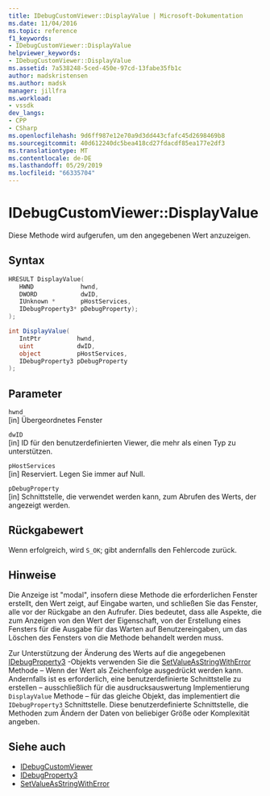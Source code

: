 ```yaml
---
title: IDebugCustomViewer::DisplayValue | Microsoft-Dokumentation
ms.date: 11/04/2016
ms.topic: reference
f1_keywords:
- IDebugCustomViewer::DisplayValue
helpviewer_keywords:
- IDebugCustomViewer::DisplayValue
ms.assetid: 7a538248-5ced-450e-97cd-13fabe35fb1c
author: madskristensen
ms.author: madsk
manager: jillfra
ms.workload:
- vssdk
dev_langs:
- CPP
- CSharp
ms.openlocfilehash: 9d6ff987e12e70a9d3dd443cfafc45d2698469b8
ms.sourcegitcommit: 40d612240dc5bea418cd27fdacdf85ea177e2df3
ms.translationtype: MT
ms.contentlocale: de-DE
ms.lasthandoff: 05/29/2019
ms.locfileid: "66335704"
---
```

# <a name="idebugcustomviewerdisplayvalue"></a>IDebugCustomViewer::DisplayValue
Diese Methode wird aufgerufen, um den angegebenen Wert anzuzeigen.

## <a name="syntax"></a>Syntax

```cpp
HRESULT DisplayValue(
   HWND             hwnd,
   DWORD            dwID,
   IUnknown *       pHostServices,
   IDebugProperty3* pDebugProperty);
);
```

```csharp
int DisplayValue(
   IntPtr          hwnd,
   uint            dwID,
   object          pHostServices,
   IDebugProperty3 pDebugProperty
);
```

## <a name="parameters"></a>Parameter
`hwnd`\
[in] Übergeordnetes Fenster

`dwID`\
[in] ID für den benutzerdefinierten Viewer, die mehr als einen Typ zu unterstützen.

`pHostServices`\
[in] Reserviert. Legen Sie immer auf Null.

`pDebugProperty`\
[in] Schnittstelle, die verwendet werden kann, zum Abrufen des Werts, der angezeigt werden.

## <a name="return-value"></a>Rückgabewert
 Wenn erfolgreich, wird `S_OK`; gibt andernfalls den Fehlercode zurück.

## <a name="remarks"></a>Hinweise
 Die Anzeige ist "modal", insofern diese Methode die erforderlichen Fenster erstellt, den Wert zeigt, auf Eingabe warten, und schließen Sie das Fenster, alle vor der Rückgabe an den Aufrufer. Dies bedeutet, dass alle Aspekte, die zum Anzeigen von den Wert der Eigenschaft, von der Erstellung eines Fensters für die Ausgabe für das Warten auf Benutzereingaben, um das Löschen des Fensters von die Methode behandelt werden muss.

 Zur Unterstützung der Änderung des Werts auf die angegebenen [IDebugProperty3](../../../extensibility/debugger/reference/idebugproperty3.md) -Objekts verwenden Sie die [SetValueAsStringWithError](../../../extensibility/debugger/reference/idebugproperty3-setvalueasstringwitherror.md) Methode – Wenn der Wert als Zeichenfolge ausgedrückt werden kann. Andernfalls ist es erforderlich, eine benutzerdefinierte Schnittstelle zu erstellen – ausschließlich für die ausdrucksauswertung Implementierung `DisplayValue` Methode – für das gleiche Objekt, das implementiert die `IDebugProperty3` Schnittstelle. Diese benutzerdefinierte Schnittstelle, die Methoden zum Ändern der Daten von beliebiger Größe oder Komplexität angeben.

## <a name="see-also"></a>Siehe auch
- [IDebugCustomViewer](../../../extensibility/debugger/reference/idebugcustomviewer.md)
- [IDebugProperty3](../../../extensibility/debugger/reference/idebugproperty3.md)
- [SetValueAsStringWithError](../../../extensibility/debugger/reference/idebugproperty3-setvalueasstringwitherror.md)